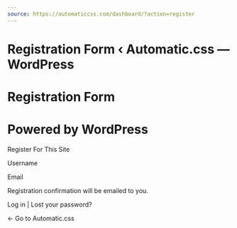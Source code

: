 ```yaml
---
source: https://automaticcss.com/dashboard/?action=register
---
```


# Registration Form ‹ Automatic.css — WordPress

# Registration Form

# Powered by WordPress

Register For This Site

Username

Email

Registration confirmation will be emailed to you.

Log in
			 | Lost your password?

← Go to Automatic.css

